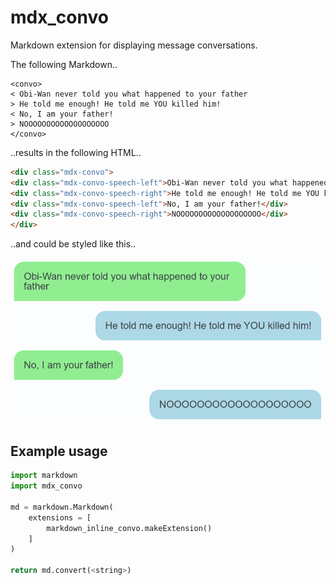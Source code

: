 # mdx_convo

Markdown extension for displaying message conversations.

The following Markdown..

```
<convo>
< Obi-Wan never told you what happened to your father
> He told me enough! He told me YOU killed him!
< No, I am your father!
> NOOOOOOOOOOOOOOOOOOO
</convo>
```

..results in the following HTML..

```html
<div class="mdx-convo">
<div class="mdx-convo-speech-left">Obi-Wan never told you what happened to your father</div>
<div class="mdx-convo-speech-right">He told me enough! He told me YOU killed him!</div>
<div class="mdx-convo-speech-left">No, I am your father!</div>
<div class="mdx-convo-speech-right">NOOOOOOOOOOOOOOOOOOO</div>
</div>
```

..and could be styled like this..

![Message conversation example](example.png)


## Example usage

```python
import markdown
import mdx_convo

md = markdown.Markdown(
	extensions = [
		markdown_inline_convo.makeExtension()
	]
)

return md.convert(<string>)
```
